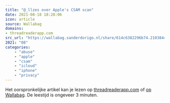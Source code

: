 ```yaml
---
title: "@_llzes over Apple's CSAM scan"
date: 2021-08-18 18:28:06
icon: article
source: Wallabag
domains:
- threadreaderapp.com
src_url: "https://wallabag.sanderdorigo.nl/share/614c6382296b74.21038440"
2021: "08"
categories:
    - "abuse"
    - "apple"
    - "csam"
    - "icloud"
    - "iphone"
    - "privacy"
---
```

Het oorspronkelijke artikel kan je lezen op [threadreaderapp.com](https://threadreaderapp.com/thread/1423876440794091520.html) of [op Wallabag](https://wallabag.sanderdorigo.nl/share/614c6382296b74.21038440). De leestijd is ongeveer 3 minuten.